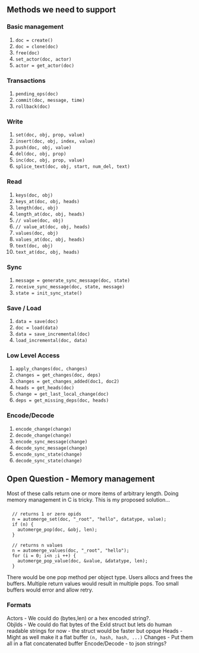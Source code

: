 
## Methods we need to support

### Basic management 

  1. `doc = create()`
  1. `doc = clone(doc)`
  1. `free(doc)`
  1. `set_actor(doc, actor)`
  1. `actor = get_actor(doc)`

### Transactions

  1. `pending_ops(doc)`
  1. `commit(doc, message, time)`
  1. `rollback(doc)`

### Write 

  1. `set(doc, obj, prop, value)`
  1. `insert(doc, obj, index, value)`
  1. `push(doc, obj, value)`
  1. `del(doc, obj, prop)`
  1. `inc(doc, obj, prop, value)`
  1. `splice_text(doc, obj, start, num_del, text)`

### Read

  1. `keys(doc, obj)`
  1. `keys_at(doc, obj, heads)`
  1. `length(doc, obj)`
  1. `length_at(doc, obj, heads)`
  1. `// value(doc, obj)`
  1. `// value_at(doc, obj, heads)`
  1. `values(doc, obj)`
  1. `values_at(doc, obj, heads)`
  1. `text(doc, obj)`
  1. `text_at(doc, obj, heads)`

### Sync

  1. `message = generate_sync_message(doc, state)`
  1. `receive_sync_message(doc, state, message)`
  1. `state = init_sync_state()`

### Save / Load

  1. `data = save(doc)`
  1. `doc = load(data)`
  1. `data = save_incremental(doc)`
  1. `load_incremental(doc, data)`

### Low Level Access

  1. `apply_changes(doc, changes)`
  1. `changes = get_changes(doc, deps)`
  1. `changes = get_changes_added(doc1, doc2)`
  1. `heads = get_heads(doc)`
  1. `change = get_last_local_change(doc)`
  1. `deps = get_missing_deps(doc, heads)`

### Encode/Decode

  1. `encode_change(change)`
  1. `decode_change(change)`
  1. `encode_sync_message(change)`
  1. `decode_sync_message(change)`
  1. `encode_sync_state(change)`
  1. `decode_sync_state(change)`

## Open Question - Memory management

Most of these calls return one or more items of arbitrary length.  Doing memory management in C is tricky.  This is my proposed solution...

### 

  ```
    // returns 1 or zero opids
    n = automerge_set(doc, "_root", "hello", datatype, value);
    if (n) {
      automerge_pop(doc, &obj, len);
    }

    // returns n values
    n = automerge_values(doc, "_root", "hello");
    for (i = 0; i<n ;i ++) {
      automerge_pop_value(doc, &value, &datatype, len);
    }
  ```

  There would be one pop method per object type.  Users allocs and frees the buffers.  Multiple return values would result in multiple pops. Too small buffers would error and allow retry.


### Formats

Actors - We could do (bytes,len) or a hex encoded string?.  
ObjIds - We could do flat bytes of the ExId struct but lets do human readable strings for now - the struct would be faster but opque
Heads - Might as well make it a flat buffer `(n, hash, hash, ...)`
Changes - Put them all in a flat concatenated buffer
Encode/Decode - to json strings?

